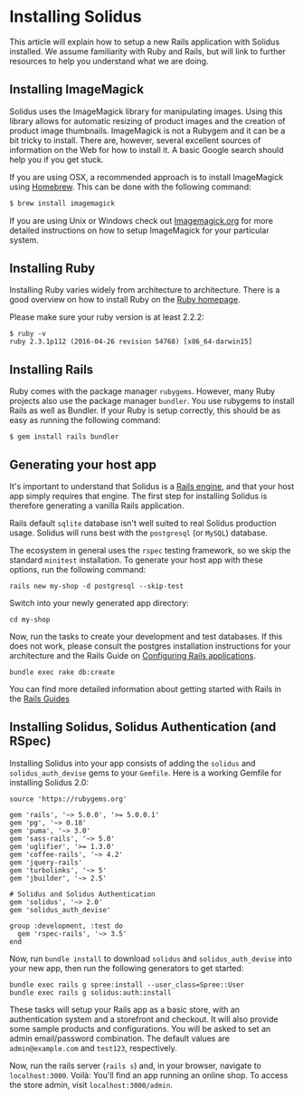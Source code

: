 # Installing Solidus

This article will explain how to setup a new Rails application with Solidus installed. We assume familiarity with Ruby and Rails, but will link to further resources to help you understand what we are doing.

## Installing ImageMagick

Solidus uses the ImageMagick library for manipulating images. Using this library allows for automatic resizing of product images and the creation of product image thumbnails. ImageMagick is not a Rubygem and it can be a bit tricky to install. There are, however, several excellent sources of information on the Web for how to install it. A basic Google search should help you if you get stuck.

If you are using OSX, a recommended approach is to install ImageMagick using [Homebrew](http://brew.sh/). This can be done with the following command:

```bash
$ brew install imagemagick
```

If you are using Unix or Windows check out [Imagemagick.org](http://www.imagemagick.org/) for more detailed instructions on how to setup ImageMagick for your particular system.

## Installing Ruby

Installing Ruby varies widely from architecture to architecture. There is a good overview on how to
install Ruby on the [Ruby homepage](https://www.ruby-lang.org/en/documentation/installation/).

Please make sure your ruby version is at least 2.2.2:

```
$ ruby -v
ruby 2.3.1p112 (2016-04-26 revision 54768) [x86_64-darwin15]
```

## Installing Rails

Ruby comes with the package manager `rubygems`. However, many Ruby projects also use the package manager `bundler`. You use rubygems to install Rails as well as Bundler. If your Ruby is setup correctly, this should be as easy as running the following command:

```
$ gem install rails bundler
```

## Generating your host app

It's important to understand that Solidus is a [Rails engine](http://guides.rubyonrails.org/engines.html), and that your host app simply requires that engine. The first step for installing Solidus is therefore generating a vanilla Rails application.

Rails default `sqlite` database isn't well suited to real Solidus production usage. Solidus will runs best with the `postgresql` (or `MySQL`) database.

The ecosystem in general uses the `rspec` testing framework, so we skip the standard `minitest` installation. To generate your host app with these options, run the following command:

```
rails new my-shop -d postgresql --skip-test
```

Switch into your newly generated app directory:

```
cd my-shop
```

Now, run the tasks to create your development and test databases. If this does not work, please consult the postgres installation instructions for your architecture and the Rails Guide on [Configuring Rails applications](http://edgeguides.rubyonrails.org/configuring.html#rails-general-configuration).

```
bundle exec rake db:create
```

You can find more detailed information about getting started with Rails in the [Rails Guides](http://guides.rubyonrails.org/getting_started.html)

## Installing Solidus, Solidus Authentication (and RSpec)

Installing Solidus into your app consists of adding the `solidus` and `solidus_auth_devise` gems to your `Gemfile`. Here is a working Gemfile for installing Solidus 2.0:

```
source 'https://rubygems.org'

gem 'rails', '~> 5.0.0', '>= 5.0.0.1'
gem 'pg', '~> 0.18'
gem 'puma', '~> 3.0'
gem 'sass-rails', '~> 5.0'
gem 'uglifier', '>= 1.3.0'
gem 'coffee-rails', '~> 4.2'
gem 'jquery-rails'
gem 'turbolinks', '~> 5'
gem 'jbuilder', '~> 2.5'

# Solidus and Solidus Authentication
gem 'solidus', '~> 2.0'
gem 'solidus_auth_devise'

group :development, :test do
  gem 'rspec-rails', '~> 3.5'
end
```

Now, run `bundle install` to download `solidus` and `solidus_auth_devise` into your new app, then run
the following generators to get started:

```
bundle exec rails g spree:install --user_class=Spree::User
bundle exec rails g solidus:auth:install
```

These tasks will setup your Rails app as a basic store, with an authentication system and a storefront
and checkout. It will also provide some sample products and configurations. You will be asked to set an admin email/password combination. The default values are `admin@example.com` and `test123`, respectively.

Now, run the rails server (`rails s`) and, in your browser, navigate to `localhost:3000`. Voilà: You'll find an app running an online shop. To access the store admin, visit `localhost:3000/admin`.
